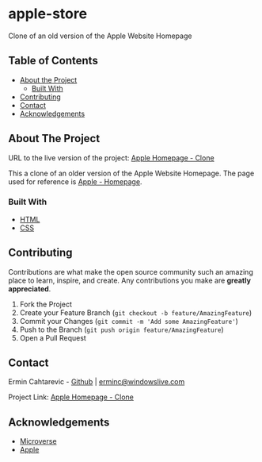 # apple-store
Clone of an old version of the Apple Website Homepage

## Table of Contents

* [About the Project](#about-the-project)
  * [Built With](#built-with)
* [Contributing](#contributing)
* [Contact](#contact)
* [Acknowledgements](#acknowledgements)

<!-- ABOUT THE PROJECT -->
## About The Project


URL to the live version of the project: [Apple Homepage - Clone](https://rawcdn.githack.com/ermin-cahtarevic/apple-store/83a7f12f0f0ed65472a6818dbeb5e3deaf7279a2/index.html)

This a clone of an older version of the Apple Website Homepage. The page used for reference is [Apple - Homepage](https://archive.md/UW4oR).

### Built With

* [HTML](https://github.com/ermin-cahtarevic/apple-store/blob/feature-branch/index.html)
* [CSS](https://github.com/ermin-cahtarevic/apple-store/blob/feature-branch/style.css)

## Contributing

Contributions are what make the open source community such an amazing place to learn, inspire, and create. Any contributions you make are **greatly appreciated**.

1. Fork the Project
2. Create your Feature Branch (`git checkout -b feature/AmazingFeature`)
3. Commit your Changes (`git commit -m 'Add some AmazingFeature'`)
4. Push to the Branch (`git push origin feature/AmazingFeature`)
5. Open a Pull Request


<!-- CONTACT -->
## Contact

Ermin Cahtarevic - [Github](https://github.com/ermin-cahtarevic) | erminc@windowslive.com

Project Link: [Apple Homepage - Clone](https://github.com/ermin-cahtarevic/apple-store/tree/feature-branch)



<!-- ACKNOWLEDGEMENTS -->
## Acknowledgements

* [Microverse](https://www.microverse.org/)
* [Apple](https://www.apple.com/)